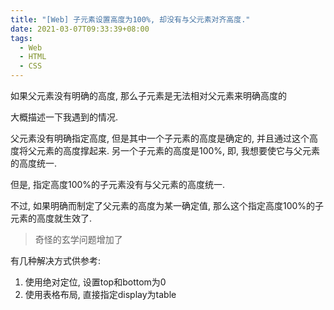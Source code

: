```yaml
---
title: "[Web] 子元素设置高度为100%, 却没有与父元素对齐高度."
date: 2021-03-07T09:33:39+08:00
tags:
  - Web
  - HTML
  - CSS
---
```


如果父元素没有明确的高度, 那么子元素是无法相对父元素来明确高度的

<!--more-->

大概描述一下我遇到的情况.

父元素没有明确指定高度, 但是其中一个子元素的高度是确定的, 并且通过这个高度将父元素的高度撑起来. 另一个子元素的高度是100%, 即, 我想要使它与父元素的高度统一.

但是, 指定高度100%的子元素没有与父元素的高度统一.

不过, 如果明确而制定了父元素的高度为某一确定值, 那么这个指定高度100%的子元素的高度就生效了.

> 奇怪的玄学问题增加了

有几种解决方式供参考:
1. 使用绝对定位, 设置top和bottom为0
2. 使用表格布局, 直接指定display为table